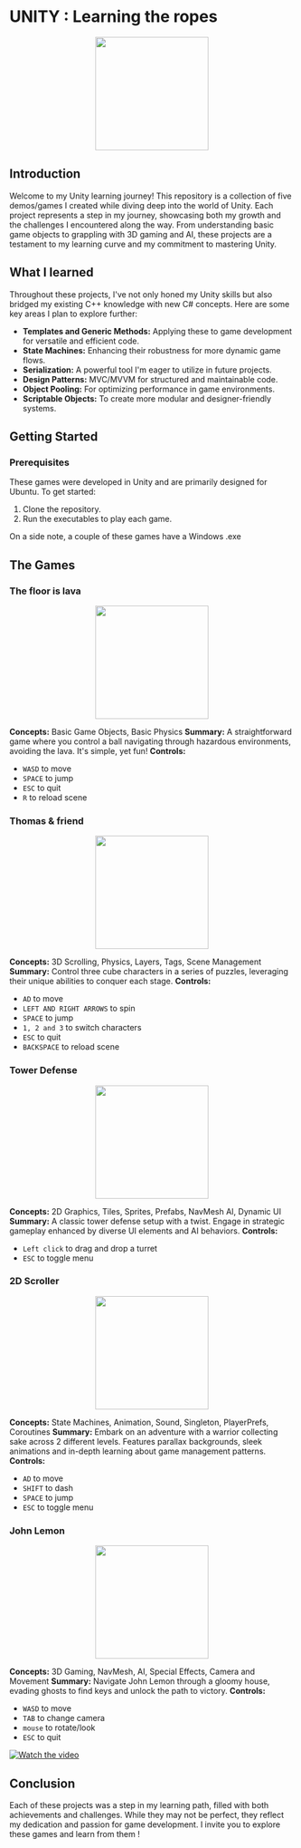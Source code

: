 # UNITY : Learning the ropes

<div id="header" align="center">
  <img src="https://upload.wikimedia.org/wikipedia/commons/c/c4/Unity_2021.svg" height="200"/>
</div>

## Introduction

Welcome to my Unity learning journey! This repository is a collection of five demos/games I created while diving deep into the world of Unity. Each project represents a step in my journey, showcasing both my growth and the challenges I encountered along the way. From understanding basic game objects to grappling with 3D gaming and AI, these projects are a testament to my learning curve and my commitment to mastering Unity.

## What I learned

Throughout these projects, I've not only honed my Unity skills but also bridged my existing C++ knowledge with new C# concepts. Here are some key areas I plan to explore further:

- **Templates and Generic Methods:** Applying these to game development for versatile and efficient code.
- **State Machines:** Enhancing their robustness for more dynamic game flows.
- **Serialization:** A powerful tool I'm eager to utilize in future projects.
- **Design Patterns:** MVC/MVVM for structured and maintainable code.
- **Object Pooling:** For optimizing performance in game environments.
- **Scriptable Objects:** To create more modular and designer-friendly systems.

## Getting Started

### Prerequisites

These games were developed in Unity and are primarily designed for Ubuntu. To get started:

1. Clone the repository.
1. Run the executables to play each game.

On a side note, a couple of these games have a Windows .exe

## The Games

### The floor is lava
<div id="header" align="center">
  <img src="https://i.ibb.co/pfYjc89/Screenshot-from-2023-11-13-13-55-25.png" height="200"/>
</div>

**Concepts:** Basic Game Objects, Basic Physics
**Summary:** A straightforward game where you control a ball navigating through hazardous environments, avoiding the lava. It's simple, yet fun!
**Controls:**
- `WASD` to move
- `SPACE` to jump
- `ESC` to quit
- `R` to reload scene

### Thomas & friend
<div id="header" align="center">
  <img src="https://i.ibb.co/xYSg1ZM/Screenshot-from-2023-11-13-13-56-32.png" height="200"/>
</div>

**Concepts:** 3D Scrolling, Physics, Layers, Tags, Scene Management
**Summary:** Control three cube characters in a series of puzzles, leveraging their unique abilities to conquer each stage.
**Controls:**
- `AD` to move
- `LEFT AND RIGHT ARROWS` to spin
- `SPACE` to jump
- `1, 2 and 3` to switch characters
- `ESC` to quit
- `BACKSPACE` to reload scene

### Tower Defense
<div id="header" align="center">
  <img src="https://i.ibb.co/f0kzd9k/Screenshot-from-2023-11-13-13-57-59.png" height="200"/>
</div>

**Concepts:** 2D Graphics, Tiles, Sprites, Prefabs, NavMesh AI, Dynamic UI
**Summary:** A classic tower defense setup with a twist. Engage in strategic gameplay enhanced by diverse UI elements and AI behaviors.
**Controls:**
- `Left click` to drag and drop a turret
- `ESC` to toggle menu

### 2D Scroller
<div id="header" align="center">
  <img src="https://i.ibb.co/L8bDm1d/Screenshot-from-2023-11-13-13-59-43.png" height="200"/>
</div>

**Concepts:** State Machines, Animation, Sound, Singleton, PlayerPrefs, Coroutines
**Summary:** Embark on an adventure with a warrior collecting sake across 2 different levels. Features parallax backgrounds, sleek animations and in-depth learning about game management patterns.
**Controls:**
- `AD` to move
- `SHIFT` to dash
- `SPACE` to jump
- `ESC` to toggle menu

### John Lemon
<div id="header" align="center">
  <img src="https://i.ibb.co/wWbbF3F/Screenshot-from-2023-11-13-14-00-43.png" height="200"/>
</div>

**Concepts:** 3D Gaming, NavMesh, AI, Special Effects, Camera and Movement
**Summary:** Navigate John Lemon through a gloomy house, evading ghosts to find keys and unlock the path to victory.
**Controls:**
- `WASD` to move
- `TAB` to change camera
- `mouse` to rotate/look
- `ESC` to quit

[![Watch the video](https://img.youtube.com/vi/y84CE6pwrIc/default.jpg)](https://www.youtube.com/watch?v=y84CE6pwrIc)


## Conclusion
Each of these projects was a step in my learning path, filled with both achievements and challenges. While they may not be perfect, they reflect my dedication and passion for game development. I invite you to explore these games and learn from them !
